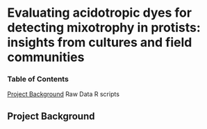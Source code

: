 # Evaluating acidotropic dyes for detecting mixotrophy in protists: insights from cultures and field communities
### Table of Contents

[Project Background](#project-background)
Raw Data
R scripts

## Project Background


